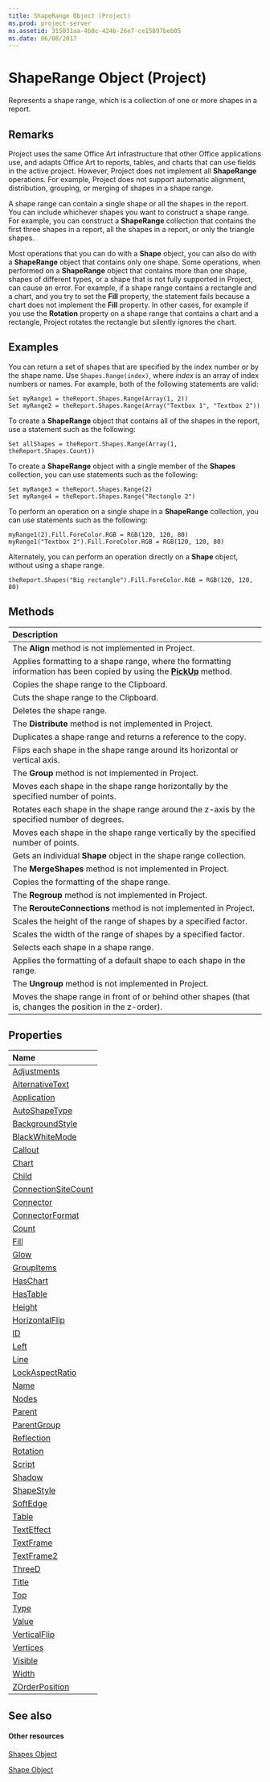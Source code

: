 ```yaml
---
title: ShapeRange Object (Project)
ms.prod: project-server
ms.assetid: 315031aa-4b8c-424b-26e7-ce15897beb05
ms.date: 06/08/2017
---
```



# ShapeRange Object (Project)
Represents a shape range, which is a collection of one or more shapes in a report.
 

## Remarks

Project uses the same Office Art infrastructure that other Office applications use, and adapts Office Art to reports, tables, and charts that can use fields in the active project. However, Project does not implement all **ShapeRange** operations. For example, Project does not support automatic alignment, distribution, grouping, or merging of shapes in a shape range.
 

 
A shape range can contain a single shape or all the shapes in the report. You can include whichever shapes you want to construct a shape range. For example, you can construct a **ShapeRange** collection that contains the first three shapes in a report, all the shapes in a report, or only the triangle shapes.
 

 
Most operations that you can do with a **Shape** object, you can also do with a **ShapeRange** object that contains only one shape. Some operations, when performed on a **ShapeRange** object that contains more than one shape, shapes of different types, or a shape that is not fully supported in Project, can cause an error. For example, if a shape range contains a rectangle and a chart, and you try to set the **Fill** property, the statement fails because a chart does not implement the **Fill** property. In other cases, for example if you use the **Rotation** property on a shape range that contains a chart and a rectangle, Project rotates the rectangle but silently ignores the chart.
 

 

## Examples

You can return a set of shapes that are specified by the index number or by the shape name. Use  `Shapes.Range(index)`, where  _index_ is an array of index numbers or names. For example, both of the following statements are valid:
 

 

```
Set myRange1 = theReport.Shapes.Range(Array(1, 2))
Set myRange2 = theReport.Shapes.Range(Array("Textbox 1", "Textbox 2"))
```

To create a **ShapeRange** object that contains all of the shapes in the report, use a statement such as the following:
 

 



```
Set allShapes = theReport.Shapes.Range(Array(1, theReport.Shapes.Count))
```

To create a **ShapeRange** object with a single member of the **Shapes** collection, you can use statements such as the following:
 

 



```
Set myRange3 = theReport.Shapes.Range(2)
Set myRange4 = theReport.Shapes.Range("Rectangle 2")
```

To perform an operation on a single shape in a **ShapeRange** collection, you can use statements such as the following:
 

 



```
myRange1(2).Fill.ForeColor.RGB = RGB(120, 120, 80)
myRange1("Textbox 2").Fill.ForeColor.RGB = RGB(120, 120, 80)
```

Alternately, you can perform an operation directly on a **Shape** object, without using a shape range.
 

 



```
theReport.Shapes("Big rectangle").Fill.ForeColor.RGB = RGB(120, 120, 80)
```


## Methods



|**Description**|
|:-----|
|The **Align** method is not implemented in Project.|
|Applies formatting to a shape range, where the formatting information has been copied by using the **[PickUp](shape-pickup-method-project.md)** method.|
|Copies the shape range to the Clipboard.|
|Cuts the shape range to the Clipboard.|
|Deletes the shape range.|
|The **Distribute** method is not implemented in Project.|
|Duplicates a shape range and returns a reference to the copy.|
|Flips each shape in the shape range around its horizontal or vertical axis.|
|The **Group** method is not implemented in Project.|
|Moves each shape in the shape range horizontally by the specified number of points.|
|Rotates each shape in the shape range around the z-axis by the specified number of degrees.|
|Moves each shape in the shape range vertically by the specified number of points.|
|Gets an individual **Shape** object in the shape range collection.|
|The **MergeShapes** method is not implemented in Project.|
|Copies the formatting of the shape range.|
|The **Regroup** method is not implemented in Project.|
|The **RerouteConnections** method is not implemented in Project.|
|Scales the height of the range of shapes by a specified factor.|
|Scales the width of the range of shapes by a specified factor.|
|Selects each shape in a shape range.|
|Applies the formatting of a default shape to each shape in the range.|
|The **Ungroup** method is not implemented in Project.|
|Moves the shape range in front of or behind other shapes (that is, changes the position in the z-order).|

## Properties



|**Name**|
|:-----|
|[Adjustments](shaperange-adjustments-property-project.md)|
|[AlternativeText](shaperange-alternativetext-property-project.md)|
|[Application](shaperange-application-property-project.md)|
|[AutoShapeType](shaperange-autoshapetype-property-project.md)|
|[BackgroundStyle](shaperange-backgroundstyle-property-project.md)|
|[BlackWhiteMode](shaperange-blackwhitemode-property-project.md)|
|[Callout](shaperange-callout-property-project.md)|
|[Chart](shaperange-chart-property-project.md)|
|[Child](shaperange-child-property-project.md)|
|[ConnectionSiteCount](shaperange-connectionsitecount-property-project.md)|
|[Connector](shaperange-connector-property-project.md)|
|[ConnectorFormat](shaperange-connectorformat-property-project.md)|
|[Count](shaperange-count-property-project.md)|
|[Fill](shaperange-fill-property-project.md)|
|[Glow](shaperange-glow-property-project.md)|
|[GroupItems](shaperange-groupitems-property-project.md)|
|[HasChart](shaperange-haschart-property-project.md)|
|[HasTable](shaperange-hastable-property-project.md)|
|[Height](shaperange-height-property-project.md)|
|[HorizontalFlip](shaperange-horizontalflip-property-project.md)|
|[ID](shaperange-id-property-project.md)|
|[Left](shaperange-left-property-project.md)|
|[Line](shaperange-line-property-project.md)|
|[LockAspectRatio](shaperange-lockaspectratio-property-project.md)|
|[Name](shaperange-name-property-project.md)|
|[Nodes](shaperange-nodes-property-project.md)|
|[Parent](shaperange-parent-property-project.md)|
|[ParentGroup](shaperange-parentgroup-property-project.md)|
|[Reflection](shaperange-reflection-property-project.md)|
|[Rotation](shaperange-rotation-property-project.md)|
|[Script](shaperange-script-property-project.md)|
|[Shadow](shaperange-shadow-property-project.md)|
|[ShapeStyle](shaperange-shapestyle-property-project.md)|
|[SoftEdge](shaperange-softedge-property-project.md)|
|[Table](shaperange-table-property-project.md)|
|[TextEffect](shaperange-texteffect-property-project.md)|
|[TextFrame](shaperange-textframe-property-project.md)|
|[TextFrame2](shaperange-textframe2-property-project.md)|
|[ThreeD](shaperange-threed-property-project.md)|
|[Title](shaperange-title-property-project.md)|
|[Top](shaperange-top-property-project.md)|
|[Type](shaperange-type-property-project.md)|
|[Value](shaperange-value-property-project.md)|
|[VerticalFlip](shaperange-verticalflip-property-project.md)|
|[Vertices](shaperange-vertices-property-project.md)|
|[Visible](shaperange-visible-property-project.md)|
|[Width](shaperange-width-property-project.md)|
|[ZOrderPosition](shaperange-zorderposition-property-project.md)|

## See also


#### Other resources


 
[Shapes Object](shapes-object-project.md)
 
[Shape Object](shape-object-project.md)
